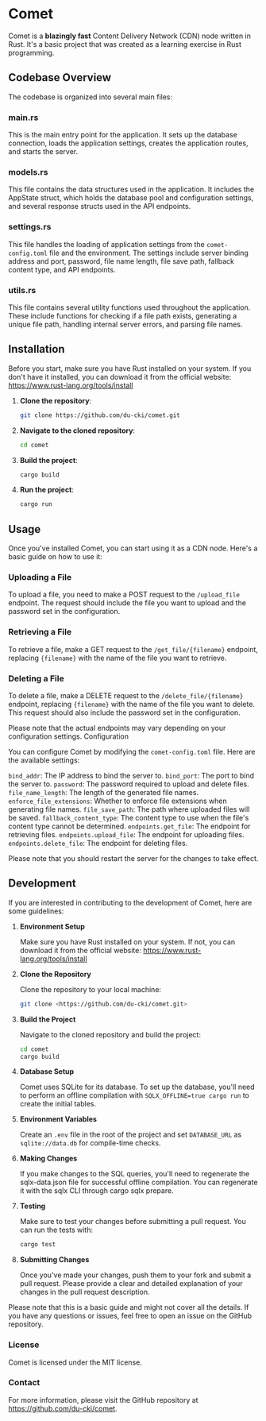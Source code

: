 # Comet

Comet is a **blazingly fast** Content Delivery Network (CDN) node written in Rust. It's a basic project that was created as a learning exercise in Rust programming.

## Codebase Overview

The codebase is organized into several main files:

### main.rs

This is the main entry point for the application. It sets up the database connection, loads the application settings, creates the application routes, and starts the server.

### models.rs

This file contains the data structures used in the application. It includes the AppState struct, which holds the database pool and configuration settings, and several response structs used in the API endpoints.

### settings.rs

This file handles the loading of application settings from the `comet-config.toml` file and the environment. The settings include server binding address and port, password, file name length, file save path, fallback content type, and API endpoints.

### utils.rs

This file contains several utility functions used throughout the application. These include functions for checking if a file path exists, generating a unique file path, handling internal server errors, and parsing file names.

## Installation

Before you start, make sure you have Rust installed on your system. If you don't have it installed, you can download it from the official website: <https://www.rust-lang.org/tools/install>

1. **Clone the repository**:

    ```bash
    git clone https://github.com/du-cki/comet.git
    ```

2. **Navigate to the cloned repository**:

    ```bash
    cd comet
    ```

3. **Build the project**:

    ```bash
    cargo build
    ```

4. **Run the project**:

    ```bash
    cargo run
    ```

## Usage

Once you've installed Comet, you can start using it as a CDN node. Here's a basic guide on how to use it:

### Uploading a File

To upload a file, you need to make a POST request to the `/upload_file` endpoint. The request should include the file you want to upload and the password set in the configuration.

### Retrieving a File

To retrieve a file, make a GET request to the `/get_file/{filename}` endpoint, replacing `{filename}` with the name of the file you want to retrieve.

### Deleting a File

To delete a file, make a DELETE request to the `/delete_file/{filename}` endpoint, replacing `{filename}` with the name of the file you want to delete. This request should also include the password set in the configuration.

Please note that the actual endpoints may vary depending on your configuration settings.
Configuration

You can configure Comet by modifying the `comet-config.toml` file. Here are the available settings:

`bind_addr`: The IP address to bind the server to.
`bind_port`: The port to bind the server to.
`password`: The password required to upload and delete files.
`file_name_length`: The length of the generated file names.
`enforce_file_extensions`: Whether to enforce file extensions when generating file names.
`file_save_path`: The path where uploaded files will be saved.
`fallback_content_type`: The content type to use when the file's content type cannot be determined.
`endpoints.get_file`: The endpoint for retrieving files.
`endpoints.upload_file`: The endpoint for uploading files.
`endpoints.delete_file`: The endpoint for deleting files.

Please note that you should restart the server for the changes to take effect.

## Development

If you are interested in contributing to the development of Comet, here are some guidelines:

1. **Environment Setup**

   Make sure you have Rust installed on your system. If not, you can download it from the official website: <https://www.rust-lang.org/tools/install>

2. **Clone the Repository**

   Clone the repository to your local machine:

   ```bash
   git clone <https://github.com/du-cki/comet.git>

2. **Build the Project**

    Navigate to the cloned repository and build the project:

    ```bash
    cd comet
    cargo build
    ```

4. **Database Setup**

    Comet uses SQLite for its database. To set up the database, you'll need to perform an offline compilation with `SQLX_OFFLINE=true cargo run` to create the initial tables.

5. **Environment Variables**

    Create an `.env` file in the root of the project and set `DATABASE_URL` as `sqlite://data.db` for compile-time checks.

6. **Making Changes**

    If you make changes to the SQL queries, you'll need to regenerate the sqlx-data.json file for successful offline compilation. You can regenerate it with the sqlx CLI through cargo sqlx prepare.

7. **Testing**

    Make sure to test your changes before submitting a pull request. You can run the tests with:

    ```bash
    cargo test
    ```

8. **Submitting Changes**

    Once you've made your changes, push them to your fork and submit a pull request. Please provide a clear and detailed explanation of your changes in the pull request description.

Please note that this is a basic guide and might not cover all the details. If you have any questions or issues, feel free to open an issue on the GitHub repository.

### License

Comet is licensed under the MIT license.

### Contact

For more information, please visit the GitHub repository at <https://github.com/du-cki/comet>.

